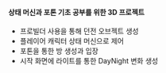 #### 상태 머신과 포톤 기초 공부를 위한 3D 프로젝트

- 프로빌더 사용을 통해 던전 오브젝트 생성
- 플레이어 캐릭터 상태 머신으로 제어
- 포톤을 통한 방 생성과 입장
- 시작 화면에 라이트를 통한 DayNight 변화 생성
